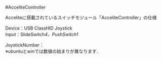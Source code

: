 #AcceliteController   
  
Acceliteに搭載されているスイッチモジュール「AcceliteController」の仕様  
  
Device：USB ClassHID Joystick  
Input：SlideSwitch*4，PushSwitch*1  
  
  
JoystickNumber：  
※ubuntuとwinでは数値の始まりが異なります．  



